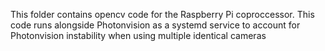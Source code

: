 This folder contains opencv code for the Raspberry Pi coproccessor. This code runs alongside Photonvision as a systemd service to account for Photonvision instability when using multiple identical cameras
